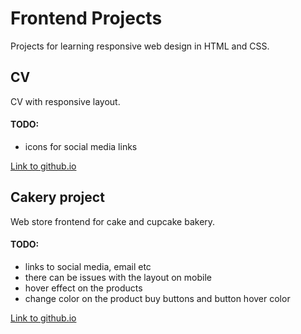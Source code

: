 # Frontend Projects 

Projects for learning responsive web design in HTML and CSS.

## CV 

CV with responsive layout. 

#### TODO:

- icons for social media links

[Link to github.io](https://robotsson.github.io/cv/index.html)

## Cakery project

Web store frontend for cake and cupcake bakery.

#### TODO:

- links to social media, email etc
- there can be issues with the layout on mobile
- hover effect on the products
- change color on the product buy buttons and button hover color

[Link to github.io](https://robotsson.github.io/cakery/index.html)


